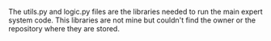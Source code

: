 The utils.py and logic.py files are the libraries needed to run the main expert system code. This libraries are not mine but couldn't find the owner or the repository where they are stored.
